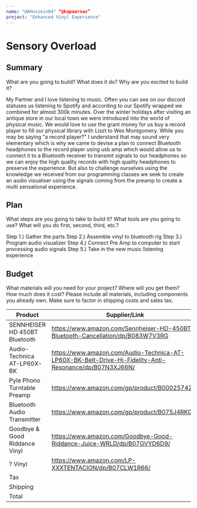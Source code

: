 ```yaml
---
name: "@AHussein04" “@kapaarnav”
project: "Enhanced Vinyl Experience"
---
```


# Sensory Overload

## Summary

What are you going to build? What does it do? Why are you excited to build it?

My Partner and I love listening to music. Often you can see on our discord statuses us listening to Spotify and according to our Spotify wrapped we combined for almost 300k minutes. Over the winter holidays after visiting an antique store in our local town we were introduced into the world of physical music. We would love to use the grant money for us buy a record player to fill our physical library with Liszt to Wes Montgomery. While you may be saying "a record player?" I understand that may sound very elementary which is why we came to devise a plan to connect Bluetooth headphones to the record player using usb amp which would allow us to connect it to a Bluetooth receiver to transmit signals to our headphones so we can enjoy the high quality records with high quality headphones to preserve the experience. But also to challenge ourselves using the knowledge we received from our programming classes we seek to create an audio visualiser using the signals coming from the preamp to create a multi sensational experience. 

## Plan 

What steps are you going to take to build it? What tools are you going to use? What will you do first, second, third, etc.?

Step 1.) Gather the parts
Step 2.) Assemble vinyl to bluetooth rig
Step 3.) Program audio visualizer
Step 4.) Connect Pre Amp to computer to start processing audio signals
Step 5.) Take in the new music listening experience

## Budget

What materials will you need for your project? Where will you get them? How much does it cost? Please include all materials, including components you already own. Make sure to factor in shipping costs and sales tax.

| Product         | Supplier/Link                         | Cost   |
| --------------- | ------------------------------------- | ------ |
| SENNHEISER HD 450BT Bluetooth  | https://www.amazon.com/Sennheiser-HD-450BT-Bluetooth-Cancellation/dp/B083W7V3RG| $99 x 2 |
| Audio-Technica AT-LP60X-BK| https://www.amazon.com/Audio-Technica-AT-LP60X-BK-Belt-Drive-Hi-Fidelity-Anti-Resonance/dp/B07N3XJ66N/ | $150 |
| Pyle Phono Turntable Preamp| https://www.amazon.com/gp/product/B00025742A/ | $14.15 |
| Bluetooth Audio Transmitter| https://www.amazon.com/gp/product/B075J4RKGH/ | $50.00 |
| Goodbye & Good Riddance Vinyl| https://www.amazon.com/Goodbye-Good-Riddance-Juice-WRLD/dp/B07GVYD6D9/ | $19.00 |
| ? Vinyl|  https://www.amazon.com/LP-XXXTENTACION/dp/B07CLW1R66/ | $18.00 |
| Tax  | | $28.07 |
| Shipping | | $0.0|
| Total | | $478.22 |

